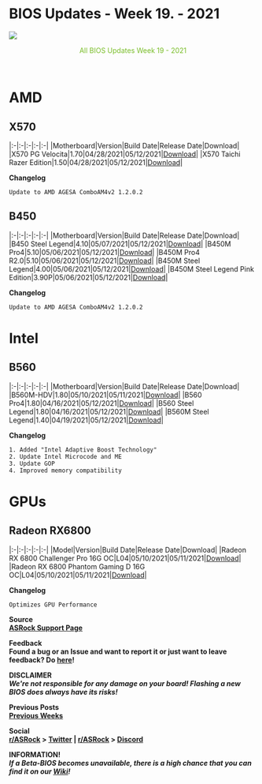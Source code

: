 # BIOS Updates - Week 19. - 2021

<img style="margin-left:auto;margin-right:auto;display: block;" src="/ASRockWiki/assets/img/includes/wiki/bios_updates.png">

<p style="text-align:center;color:#79bd28">All BIOS Updates Week 19 - 2021</p>

&#x200B;

# AMD

## **X570**

|:-|:-|:-|:-|:-|
|Motherboard|Version|Build Date|Release Date|Download|
|X570 PG Velocita|1.70|04/28/2021|05/12/2021|[Download](https://www.asrock.com/MB/AMD/X570%20PG%20Velocita/index.asp#BIOS)|
|X570 Taichi Razer Edition|1.50|04/28/2021|05/12/2021|[Download](https://www.asrock.com/MB/AMD/X570%20Taichi%20Razer%20Edition/index.asp#BIOS)|

**Changelog**

    Update to AMD AGESA ComboAM4v2 1.2.0.2

## **B450**

|:-|:-|:-|:-|:-|
|Motherboard|Version|Build Date|Release Date|Download|
|B450 Steel Legend|4.10|05/07/2021|05/12/2021|[Download](https://www.asrock.com/MB/AMD/B450%20Steel%20Legend/index.asp#BIOS)|
|B450M Pro4|5.10|05/06/2021|05/12/2021|[Download](https://www.asrock.com/MB/AMD/B450M%20Pro4/index.asp#BIOS)|
|B450M Pro4 R2.0|5.10|05/06/2021|05/12/2021|[Download](https://www.asrock.com/MB/AMD/B450M%20Pro4%20R2.0/index.asp#BIOS)|
|B450M Steel Legend|4.00|05/06/2021|05/12/2021|[Download](https://www.asrock.com/MB/AMD/B450M%20Steel%20Legend/index.asp#BIOS)|
|B450M Steel Legend Pink Edition|3.90P|05/06/2021|05/12/2021|[Download](https://www.asrock.com/MB/AMD/B450M%20Steel%20Legend/index.asp#BIOS)|

**Changelog**

    Update to AMD AGESA ComboAM4v2 1.2.0.2

# Intel

## **B560**

|:-|:-|:-|:-|:-|
|Motherboard|Version|Build Date|Release Date|Download|
|B560M-HDV|1.80|05/10/2021|05/11/2021|[Download](https://www.asrock.com/MB/Intel/B560M-HDV/index.asp#BIOS)|
|B560 Pro4|1.80|04/16/2021|05/12/2021|[Download](https://www.asrock.com/MB/Intel/B560%20Pro4/index.asp#BIOS)|
|B560 Steel Legend|1.80|04/16/2021|05/12/2021|[Download](https://www.asrock.com/MB/Intel/B560%20Steel%20Legend/index.asp#BIOS)|
|B560M Steel Legend|1.40|04/19/2021|05/12/2021|[Download](https://www.asrock.com/MB/Intel/B560M%20Steel%20Legend/index.asp#BIOS)|

**Changelog**

    1. Added "Intel Adaptive Boost Technology"
    2. Update Intel Microcode and ME
    3. Update GOP
    4. Improved memory compatibility

# GPUs

## **Radeon RX6800**

|:-|:-|:-|:-|:-|
|Model|Version|Build Date|Release Date|Download|
|Radeon RX 6800 Challenger Pro 16G OC|L04|05/10/2021|05/11/2021|[Download](https://www.asrock.com/Graphics-Card/AMD/Radeon%20RX%206800%20Challenger%20Pro%2016G%20OC/index.asp#BIOS)|
|Radeon RX 6800 Phantom Gaming D 16G OC|L04|05/10/2021|05/11/2021|[Download](https://www.asrock.com/Graphics-Card/AMD/Radeon%20RX%206800%20Phantom%20Gaming%20D%2016G%20OC/index.asp#BIOS)|

**Changelog**

    Optimizes GPU Performance

**Source**  
[**ASRock Support Page**](https://www.asrock.com/support/index.asp?cat=BIOS)

**Feedback**  
**Found a bug or an Issue and want to report it or just want to leave feedback? Do [here](https://event.asrock.com/tsd.asp)!**

**DISCLAIMER**  
***We're not responsible for any damage on your board! Flashing a new BIOS does always have its risks!***

**Previous Posts**  
[**Previous Weeks**](https://www.reddit.com/r/ASRock/?f=flair_name%3A%22BIOS%20Release%22)

**Social**  
**[r/ASRock](https://www.reddit.com/r/ASRock/) > [Twitter](https://twitter.com/redditASRock) | [r/ASRock](https://www.reddit.com/r/ASRock/) > [Discord](https://discord.gg/rFrMpxV)**

**INFORMATION!**  
***If a Beta-BIOS becomes unavailable, there is a high chance that you can find it on our [Wiki](https://botflakes.github.io/ASRockWiki/beta_bios/)!***